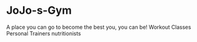 # JoJo-s-Gym
A place you can go to become the best you, you can be!
Workout Classes
Personal Trainers
nutritionists
